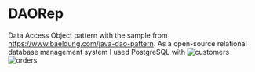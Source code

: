 # DAORep
Data Access Object pattern with the sample from https://www.baeldung.com/java-dao-pattern.
As a open-source relational database management system  I used PostgreSQL with 
![customers](https://user-images.githubusercontent.com/56975146/114917413-e9335000-9df3-11eb-9799-d15c8d38ddf3.png)
![orders](https://user-images.githubusercontent.com/56975146/114917418-eafd1380-9df3-11eb-9732-f78dd22d2159.png)
